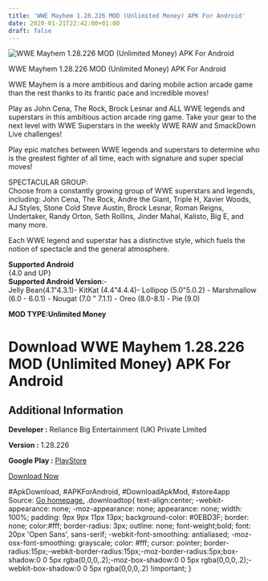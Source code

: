 ```yaml
---
title: 'WWE Mayhem 1.28.226 MOD (Unlimited Money) APK For Android'
date: 2020-01-21T22:42:00+01:00
draft: false
---
```


![WWE Mayhem 1.28.226 MOD (Unlimited Money) APK For Android](https://i0.wp.com/apkhome.net/wp-content/uploads/2020/01/WWE-Mayhem-1.28.226-MOD-Unlimited-Money.png "WWE Mayhem 1.28.226 MOD (Unlimited Money) APK For Android")

  

WWE Mayhem 1.28.226 MOD (Unlimited Money) APK For Android

WWE Mayhem is a more ambitious and daring mobile action arcade game than the rest thanks to its frantic pace and incredible moves!

Play as John Cena, The Rock, Brock Lesnar and ALL WWE legends and superstars in this ambitious action arcade ring game. Take your gear to the next level with WWE Superstars in the weekly WWE RAW and SmackDown Live challenges!

Play epic matches between WWE legends and superstars to determine who is the greatest fighter of all time, each with signature and super special moves!

SPECTACULAR GROUP:  
Choose from a constantly growing group of WWE superstars and legends, including: John Cena, The Rock, Andre the Giant, Triple H, Xavier Woods, AJ Styles, Stone Cold Steve Austin, Brock Lesnar, Roman Reigns, Undertaker, Randy Orton, Seth Rollins, Jinder Mahal, Kalisto, Big E, and many more.

Each WWE legend and superstar has a distinctive style, which fuels the notion of spectacle and the general atmosphere.

**Supported Android**  
{4.0 and UP}  
**Supported Android Version**:-  
Jelly Bean(4.1"4.3.1)- KitKat (4.4"4.4.4)- Lollipop (5.0"5.0.2) - Marshmallow (6.0 - 6.0.1) - Nougat (7.0 " 7.1.1) - Oreo (8.0-8.1) - Pie (9.0)

**MOD TYPE:Unlimited Money**

Download WWE Mayhem 1.28.226 MOD (Unlimited Money) APK For Android
==================================================================

Additional Information
----------------------

**Developer :** Reliance Big Entertainment (UK) Private Limited

**Version :** 1.28.226

**Google Play :** [PlayStore](https://play.google.com/store/apps/details?id=com.reliancegames.wwemayhem)

  

[Download Now](https://store4app.co/post/wwe-mayhem-1-28-226-mod-unlimited-money-apk-for-android_1579630102)

  
#ApkDownload, #APKForAndroid, #DownloadApkMod, #store4app  
Source: [Go homepage.](https://store4app.co/post/wwe-mayhem-1-28-226-mod-unlimited-money-apk-for-android_1579630102) .downloadtop{ text-align:center; -webkit-appearance: none; -moz-appearance: none; appearance: none; width: 100%; padding: 9px 9px 11px 13px; background-color: #0EBD3F; border: none; color:#fff; border-radius: 3px; outline: none; font-weight;bold; font: 20px 'Open Sans', sans-serif; -webkit-font-smoothing: antialiased; -moz-osx-font-smoothing: grayscale; color: #fff; cursor: pointer; border-radius:15px;-webkit-border-radius:15px;-moz-border-radius:5px;box-shadow:0 0 5px rgba(0,0,0,.2);-moz-box-shadow:0 0 5px rgba(0,0,0,.2);-webkit-box-shadow:0 0 5px rgba(0,0,0,.2) !important; }